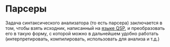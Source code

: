 ﻿# Парсеры

Задача синтаксического анализатора (то есть парсера) заключается в том, чтобы взять исходник, написанный на [языке QSP](./language.md), и преобразовать его в такую форму, с которой можно в дальнейшем удобно работать (интерпретировать, компилировать, использовать для анализа и т.д.)

